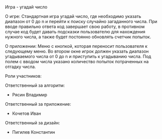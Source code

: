 Игра - угадай число

О игре: Стандартная игра угадай число, где необходимо указать диапазон от 0 до n и перейти к поиску случайно загаданного числа. При вводе правильно ответа код завершает свою работу, в противном случае код будет давать подсказки пользователю для нахождения нужного числа, а также будет постоянно обновлять счетчик попыток.

О приложении: Меню с кнопкой, которая переносит пользователя к следующему меню. Во втором окне игрок должен указать диапазон угадываемого числа от 0 до n и приступить к угадыванию числа. Под полем с вводом числа указано количество попыток потраченных на отгадку числа.

Роли участников:

Ответственный за алгоритм:
- Рясин Владимир

Ответственный за приложение:
- Кочетов Иван

Ответственный за дизайн:
- Пигилев Константин

